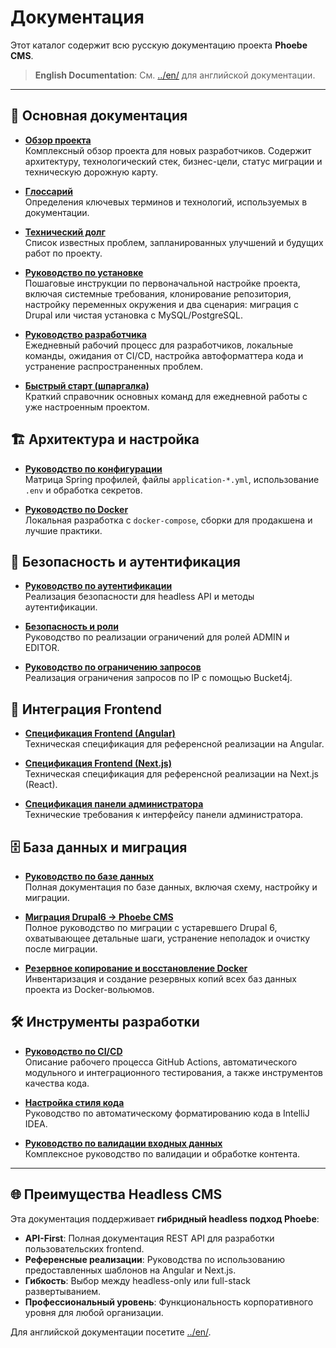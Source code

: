 # Документация

Этот каталог содержит всю русскую документацию проекта **Phoebe CMS**.

> **English Documentation**: См. [../en/](../en/) для английской документации.

---

## 📖 Основная документация

- **[Обзор проекта](./PROJECT_OVERVIEW_RU.md)**  
  Комплексный обзор проекта для новых разработчиков. Содержит архитектуру, технологический стек,
  бизнес-цели, статус миграции и техническую дорожную карту.

- **[Глоссарий](./GLOSSARY_RU.md)**  
  Определения ключевых терминов и технологий, используемых в документации.

- **[Технический долг](./TECHNICAL_DEBT_RU.md)**  
  Список известных проблем, запланированных улучшений и будущих работ по проекту.

- **[Руководство по установке](./SETUP_GUIDE_RU.md)**  
  Пошаговые инструкции по первоначальной настройке проекта, включая системные требования, клонирование репозитория,
  настройку переменных окружения и два сценария: миграция с Drupal или чистая установка с MySQL/PostgreSQL.

- **[Руководство разработчика](./DEVELOPER_GUIDE_RU.md)**  
  Ежедневный рабочий процесс для разработчиков, локальные команды, ожидания от CI/CD, настройка автоформаттера
  кода и устранение распространенных проблем.

- **[Быстрый старт (шпаргалка)](./QUICK_START_RU.md)**  
  Краткий справочник основных команд для ежедневной работы с уже настроенным проектом.

## 🏗️ Архитектура и настройка

- **[Руководство по конфигурации](./CONFIG_GUIDE_RU.md)**  
  Матрица Spring профилей, файлы `application-*.yml`, использование `.env` и обработка секретов.

- **[Руководство по Docker](./DOCKER_GUIDE_RU.md)**  
  Локальная разработка с `docker-compose`, сборки для продакшена и лучшие практики.

## 🔐 Безопасность и аутентификация

- **[Руководство по аутентификации](./AUTHENTICATION_GUIDE_RU.md)**  
  Реализация безопасности для headless API и методы аутентификации.

- **[Безопасность и роли](./SECURITY_ROLES_RU.md)**  
  Руководство по реализации ограничений для ролей ADMIN и EDITOR.

- **[Руководство по ограничению запросов](./RATE_LIMITING_RU.md)**  
  Реализация ограничения запросов по IP с помощью Bucket4j.

## 🎨 Интеграция Frontend

- **[Спецификация Frontend (Angular)](./FRONTEND_SPEC_ANGULAR_RU.md)**  
  Техническая спецификация для референсной реализации на Angular.

- **[Спецификация Frontend (Next.js)](./FRONTEND_SPEC_NEXTJS_RU.md)**  
  Техническая спецификация для референсной реализации на Next.js (React).

- **[Спецификация панели администратора](./ADMIN_PANEL_SPEC_RU.md)**  
  Технические требования к интерфейсу панели администратора.

## 🗄️ База данных и миграция

- **[Руководство по базе данных](./DATABASE_GUIDE_RU.md)**  
  Полная документация по базе данных, включая схему, настройку и миграции.

- **[Миграция Drupal6 → Phoebe CMS](./MIGRATION_DRUPAL6_RU.md)**  
  Полное руководство по миграции с устаревшего Drupal 6, охватывающее детальные шаги, устранение неполадок
  и очистку после миграции.

- **[Резервное копирование и восстановление Docker](./DOCKER_DATA_RECOVERY_GUIDE_RU.md)**  
  Инвентаризация и создание резервных копий всех баз данных проекта из Docker-вольюмов.

## 🛠️ Инструменты разработки

- **[Руководство по CI/CD](./CI_CD_GUIDE_RU.md)**  
  Описание рабочего процесса GitHub Actions, автоматического модульного и интеграционного тестирования,
  а также инструментов качества кода.

- **[Настройка стиля кода](./CODE_STYLE_SETUP_RU.md)**  
  Руководство по автоматическому форматированию кода в IntelliJ IDEA.

- **[Руководство по валидации входных данных](./VALIDATION_GUIDE_RU.md)**  
  Комплексное руководство по валидации и обработке контента.

---

## 🌐 Преимущества Headless CMS

Эта документация поддерживает **гибридный headless подход Phoebe**:

- **API-First**: Полная документация REST API для разработки пользовательских frontend.
- **Референсные реализации**: Руководства по использованию предоставленных шаблонов на Angular и Next.js.
- **Гибкость**: Выбор между headless-only или full-stack развертыванием.
- **Профессиональный уровень**: Функциональность корпоративного уровня для любой организации.

Для английской документации посетите [../en/](../en/).